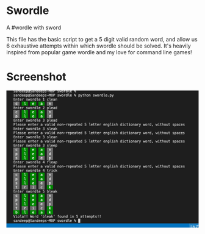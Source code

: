 # Swordle
A #wordle with sword

This file has the basic script to get a 5 digit valid random word, and allow us 6 exhaustive attempts within which swordle should be solved.
It's heavily inspired from popular game wordle and my love for command line games!

# Screenshot
![SS](https://github.com/sandeep-pareek/swordle/blob/main/swordle/resources/swordle-main.png)
